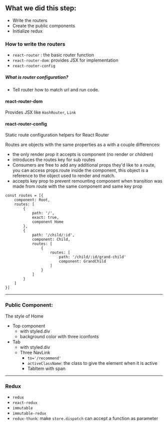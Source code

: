 ## What we did this step:
- Write the routers
- Create the public components
- Initialize redux 

### How to write the routers
- `react-router` : the basic router function
- `react-router-dom`: provides JSX for implementation
- `react-router-config`    

##### What is router configuration?  
- Tell router how to match url and run code.

#### react-router-dom
Provides JSX like `HashRouter`, `Link`

#### react-router-config
Static route configuration helpers for React Router

Routes are objects with the same properties as a <Route> with a couple  differences:  

- the only render prop it accepts is component (no render or children)  
- introduces the routes key for sub routes  
- Consumers are free to add any additional props they'd like to a route, you can access props.route inside the component, this object is a reference to the object used to render and match.  
- accepts key prop to prevent remounting component when transition was made from route with the same component and same key prop  

``` 
const routes = [{
    component: Root,
    routes: [
        {
            path: '/',
            exact: true,
            component Home
        },
        {
            path: '/child/:id',
            component: Child,
            routes: [
                {
                    routes: [
                        path: '/child/:id/grand-child'
                        component: GrandChild
                    ]
                }
            ]
        }
    ]
}]
```

--- 
### Public Component:  
The style of Home 
- Top component
    - with styled.div
    - background color with three iconfonts
- Tab
    - with styled.div
    - Three NavLink 
        - `to='/recommend'`
        - `activeClassName`: the class to give the element when it is active
        - TabItem with span
        
--- 
### Redux
- `redux`
- `react-redux`
- `immutable`
- `immutable-redux`
- `redux-thunk`: make `store.dispatch` can accept a function as parameter